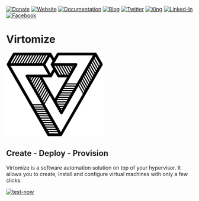 

[![Donate](https://img.shields.io/badge/Donate-PayPal-green.svg)](https://www.paypal.com/cgi-bin/webscr?cmd=_s-xclick&hosted_button_id=VBXHBYFU44T5W&source=url)
[![Website](https://img.shields.io/badge/website-virtomize-%23379099)](https://virtomize.com)
[![Documentation](https://img.shields.io/badge/docu-reference-%231e828b)](https://docu.virtomize.com)
[![Blog](https://img.shields.io/badge/virtomize-blog-%231e828b)](https://blog.virtomize.com)
[![Twitter](https://img.shields.io/badge/-twitter-grey?logo=twitter)](https://twitter.com/virtomize)
[![Xing](https://img.shields.io/badge/-xing-grey?logo=xing)](https://www.xing.com/companies/virtomizegmbh)
[![Linked-In](https://img.shields.io/badge/-linkedin-grey?logo=linkedin)](https://www.linkedin.com/company/virtomize/)
[![Facebook](https://img.shields.io/badge/-facebook-grey?logo=facebook)](https://www.facebook.com/groups/virtomize/)

# Virtomize

![Logo](https://github.com/Virtomize/virtomize/blob/master/logo.svg) 

## Create - Deploy - Provision

Virtomize is a software automation solution on top of your hypervisor.
It allows you to create, install and configure virtual machines with only a few clicks.

[![test-now](https://img.shields.io/badge/test-now-%231e828c?style=for-the-badge)](https://virtomize.com/downloads)
